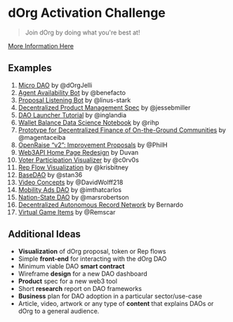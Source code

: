 # dOrg Activation Challenge
> Join dOrg by doing what you're best at!

[More Information Here](https://docs.dorg.tech/lifecycle/activation)

## Examples
1. [Micro DAO](./hacks/1-Micro-DAO/) by @dOrgJelli
2. [Agent Availability Bot](https://github.com/dOrgTech/AgentAvailability/) by @benefacto
3. [Proposal Listening Bot](https://github.com/linus-stark/dOrg_activation) by @linus-stark
4. [Decentralized Product Management Spec](https://docs.google.com/document/d/1r3SYoIONQ3pWmyFLaUE68XIvpwC1tcOv9ABPxguHFzk/edit) by @jessebmiller
5. [DAO Launcher Tutorial](https://twitter.com/Ingalandia/status/1237525857981218816) by @inglandia
6. [Wallet Balance Data Science Notebook](https://www.linkedin.com/pulse/exploring-ethereum-blockchain-bigquery-python-henriquez-perozo/?trackingId=voaeJu9BSjmJJuuSszPpGA%3D%3D) by @rihp
7. [Prototype for Decentralized Finance of On-the-Ground Communities](https://docs.google.com/document/d/1DX0P21g2kAkAR8KwqkDbNzMcwiiKfFLDfjazvHQwx2A/edit?usp=sharing) by @magentaceiba
8. [OpenRaise “v2”: Improvement Proposals](https://docs.google.com/document/d/1JR23RbB4XujKOCmBZM969wwpykTbBXkD0HHXRgE1xKA/edit?usp=sharing) by @PhilH
9. [Web3API Home Page Redesign](https://drive.google.com/drive/folders/1cjWIU3T4kRsHDQC4Vcg-9iSW2fpWvQ7r) by Duvan
10. [Voter Participation Visualizer](https://github.com/c0rv0s/voter-participation) by @c0rv0s
11. [Rep Flow Visualization](https://github.com/krisbitney/RepFlowVisualization) by @krisbitney
12. [BaseDAO](https://github.com/stan36/BaseDAO) by @stan36
13. [Video Concepts](https://docs.google.com/document/d/1QufLe3HBsSTzYp4ZSqti8_e5QIQjVZmGMeELTReNEnc/edit?usp=sharing) by @DavidWolff218
14. [Mobility Ads DAO](https://github.com/imthatcarlos/mobility-ads-dao) by @imthatcarlos
15. [Nation-State DAO](https://docs.google.com/document/d/1xnNpEyYUF6inGHQ0pSaP4fHu4RbNMFZBBss1jtrsHCc/edit#heading=h.u2pc3nknvizc) by @marsrobertson
16. [Decentralized Autonomous Record Network](https://docs.google.com/document/d/1dieQq5R2uONbdGNZc99M5pHbfP4jVMJ6q8f2UHf-MU0/edit) by Bernardo
17. [Virtual Game Items](https://github.com/Remscar/dOrg-Activation) by @Remscar

## Additional Ideas
- **Visualization** of dOrg proposal, token or Rep flows
- Simple **front-end** for interacting with the dOrg DAO
- Minimum viable DAO **smart contract**
- Wireframe **design** for a new DAO dashboard
- **Product** spec for a new web3 tool
- Short **research** report on DAO frameworks
- **Business** plan for DAO adoption in a particular sector/use-case
- Article, video, artwork or any type of **content** that explains DAOs or dOrg to a general audience.
